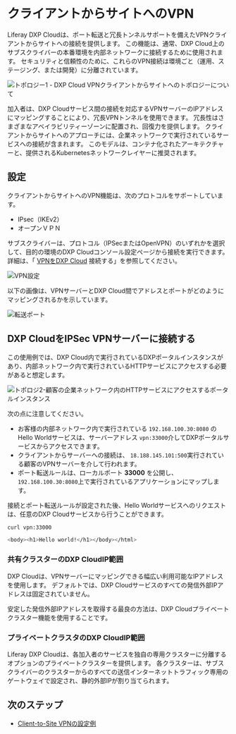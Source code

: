 # クライアントからサイトへのVPN

Liferay DXP Cloudは、ポート転送と冗長トンネルサポートを備えたVPNクライアントからサイトへの接続を提供します。 この機能は、通常、DXP Cloud上のサブスクライバーの本番環境を内部ネットワークに接続するために使用されます。 セキュリティと信頼性のために、これらのVPN接続は環境ごと（運用、ステージング、または開発）に分離されています。

![トポロジー1 - DXP Cloud VPNクライアントからサイトへのトポロジーについて](./vpn-integration-overview/images/01.png)

加入者は、DXP Cloudサービス間の接続を対応するVPNサーバーのIPアドレスにマッピングすることにより、冗長VPNトンネルを使用できます。 冗長性はさまざまなアベイラビリティーゾーンに配置され、回復力を提供します。 クライアントからサイトへのアプローチには、企業ネットワークで実行されているサービスへの接続が含まれます。 このモデルは、コンテナ化されたアーキテクチャーと、提供されるKubernetesネットワークレイヤーに推奨されます。

## 設定

クライアントからサイトへのVPN機能は、次のプロトコルをサポートしています。

  - IPsec（IKEv2）
  - オープンＶＰＮ

サブスクライバーは、プロトコル（IPSecまたはOpenVPN）のいずれかを選択して、目的の環境のDXP Cloudコンソール設定ページから接続を実行できます。 詳細は、「 [VPNをDXP Cloud](./connecting-a-vpn-to-dxp-cloud.md) 接続する」を参照してください。

![VPN設定](./vpn-integration-overview/images/02.png)

以下の画像は、VPNサーバーとDXP Cloud間でアドレスとポートがどのようにマッピングされるかを示しています。

![転送ポート](./vpn-integration-overview/images/03.png)

## DXP CloudをIPSec VPNサーバーに接続する

この使用例では、DXP Cloud内で実行されているDXPポータルインスタンスがあり、内部ネットワーク内で実行されているHTTPサービスにアクセスする必要があると想定します。

![トポロジ2-顧客の企業ネットワーク内のHTTPサービスにアクセスするポータルインスタンス](./vpn-integration-overview/images/03.png)

次の点に注意してください。

  - お客様の内部ネットワーク内で実行されている `192.168.100.30:8080` のHello Worldサービスは、サーバーアドレス `vpn:33000`介してDXPポータルサービスからアクセスできます。
  - クライアントからサーバーへの接続は、 `18.188.145.101:500`実行されている顧客のVPNサーバーを介して行われます。
  - ポート転送ルールは、ローカルポート **33000** を公開し、 `192.168.100.30:8080`上で実行されているアプリケーションにマップします。

接続とポート転送ルールが設定された後、Hello Worldサービスへのリクエストは、任意のDXP Cloudサービスから行うことができます。

``` bash
curl vpn:33000

<body><h1>Hello world!</h1></body></html>
```

### 共有クラスターのDXP CloudIP範囲

DXP Cloudは、VPNサーバーにマッピングできる幅広い利用可能なIPアドレスを使用します。 デフォルトでは、DXP Cloudサービスのすべての発信外部IPアドレスは固定されていません。

安定した発信外部IPアドレスを取得する最良の方法は、DXP Cloudプライベートクラスター機能を使用することです。

### プライベートクラスタのDXP CloudIP範囲

Liferay DXP Cloudは、各加入者のサービスを独自の専用クラスターに分離するオプションのプライベートクラスターを提供します。 各クラスターは、サブスクライバーのクラスターからのすべての送信インターネットトラフィック専用のゲートウェイで設定され、静的外部IPが割り当てられます。

## 次のステップ

  - [Client-to-Site VPNの設定例](./vpn-setup-example.md)
